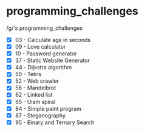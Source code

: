 # programming_challenges
/g/'s programming_challenges

- [x] 03 - Calculate age in seconds
- [x] 09 - Love calculator
- [x] 10 - Password generator
- [x] 37 - Static Website Generator
- [x] 44 - Dijkstra algorithm
- [x] 50 - Tetris
- [x] 52 - Web crawler
- [x] 56 - Mandelbrot
- [x] 62 - Linked list
- [x] 65 - Ulam spiral
- [x] 84 - Simple paint program
- [x] 87 - Steganography
- [x] 95 - Binary and Ternary Search
